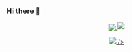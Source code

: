 ### Hi there 👋
  <div>
   <a href="https://github.com/anuraghazra/github-readme-stats">
<p align="center">
         <img align="center" src="https://github-readme-stats.vercel.app/api/?username=doljae&show_icons=true&title_color=fff&icon_color=79ff97&text_color=9f9f9f&bg_color=151515&card_width=250"
  
</a>
      <a href="https://github.com/anuraghazra/github-readme-stats">
  <img src="https://github-readme-stats.vercel.app/api/wakatime?username=doljae&layout=compact&show_icons=true&title_color=fff&icon_color=79ff97&text_color=9f9f9f&bg_color=151515&card_width=250" />
   </p>
   </a>
   </div>
<div>
   <a href="https://github.com/anuraghazra/github-readme-stats">
      <p align="center">
     <img src="https://github-readme-stats.vercel.app/api/top-langs/?username=doljae&layout=compact&show_icons=true&title_color=fff&icon_color=79ff97&text_color=9f9f9f&bg_color=151515" />
         />
      </p>
   </a>
   </div>
 


<!--
**doljae/doljae** is a ✨ _special_ ✨ repository because its `README.md` (this file) appears on your GitHub profile.

Here are some ideas to get you started:

- 🔭 I’m currently working on ...
- 🌱 I’m currently learning ...
- 👯 I’m looking to collaborate on ...
- 🤔 I’m looking for help with ...
- 💬 Ask me about ...
- 📫 How to reach me: ...
- 😄 Pronouns: ...
- ⚡ Fun fact: ...
-->
